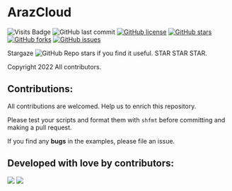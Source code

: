 # ArazCloud

![Visits Badge](https://badges.pufler.dev/visits/Miloudroid/ArazCloud)
![GitHub last commit](https://img.shields.io/github/last-commit/Miloudroid/ArazCloud)
[![GitHub license](https://img.shields.io/github/license/Miloudroid/ArazCloud)](https://github.com/Miloudroid/ArazCloud/blob/master/LICENSE)
[![GitHub stars](https://img.shields.io/github/stars/Miloudroid/ArazCloud)](https://github.com/Miloudroid/ArazCloud/stargazers)
[![GitHub forks](https://img.shields.io/github/forks/Miloudroid/ArazCloud)](https://github.com/Miloudroid/ArazCloud/network)
[![GitHub issues](https://img.shields.io/github/issues/Miloudroid/ArazCloud)](https://github.com/Miloudroid/ArazCloud/issues)

Stargaze ![GitHub Repo stars](https://img.shields.io/github/stars/Miloudroid/ArazCloud?style=social) if you find it useful. STAR STAR STAR.

Copyright 2022 All contributors.

## Contributions:

All contributions are welcomed. Help us to enrich this repository.

Please test your scripts and format them with `shfmt` before committing and making a pull request.

If you find any **bugs** in the examples, please file an issue.

## Developed with love by contributors:

<a><img src="https://contrib.rocks/image?repo=Miloudroid/ArazCloud"></a>
<a><img src="https://contrib.rocks/image?repo=mohammadba98"></a>
